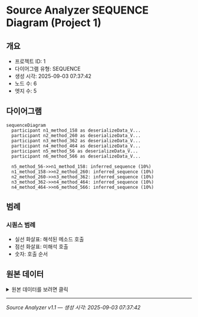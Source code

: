 # Source Analyzer SEQUENCE Diagram (Project 1)

## 개요
- 프로젝트 ID: 1
- 다이어그램 유형: SEQUENCE
- 생성 시각: 2025-09-03 07:37:42
- 노드 수: 6
- 엣지 수: 5

## 다이어그램

```mermaid
sequenceDiagram
  participant n1_method_158 as deserializeData_V...
  participant n2_method_260 as deserializeData_V...
  participant n3_method_362 as deserializeData_V...
  participant n4_method_464 as deserializeData_V...
  participant n5_method_56 as deserializeData_V...
  participant n6_method_566 as deserializeData_V...

  n5_method_56->>n1_method_158: inferred_sequence (10%)
  n1_method_158->>n2_method_260: inferred_sequence (10%)
  n2_method_260->>n3_method_362: inferred_sequence (10%)
  n3_method_362->>n4_method_464: inferred_sequence (10%)
  n4_method_464->>n6_method_566: inferred_sequence (10%)
```

## 범례

### 시퀀스 범례
- 실선 화살표: 해석된 메소드 호출
- 점선 화살표: 미해석 호출
- 숫자: 호출 순서

## 원본 데이터

<details>
<summary>원본 데이터를 보려면 클릭</summary>

노드 목록 (6)
```json
  method:56: deserializeData_VULNERABLE() (method)
  method:158: deserializeData_VULNERABLE() (method)
  method:260: deserializeData_VULNERABLE() (method)
  method:362: deserializeData_VULNERABLE() (method)
  method:464: deserializeData_VULNERABLE() (method)
  method:566: deserializeData_VULNERABLE() (method)
```

엣지 목록 (5)
```json
  method:56 -> method:158 (inferred_sequence)
  method:158 -> method:260 (inferred_sequence)
  method:260 -> method:362 (inferred_sequence)
  method:362 -> method:464 (inferred_sequence)
  method:464 -> method:566 (inferred_sequence)
```

</details>

---
*Source Analyzer v1.1 — 생성 시각: 2025-09-03 07:37:42*